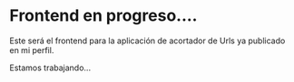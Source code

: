 # Frontend en progreso....

Este será el frontend para la aplicación de acortador de Urls ya publicado en mi perfil.

Estamos trabajando...
